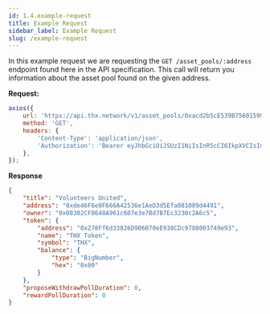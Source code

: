 ```yaml
---
id: 1.4.example-request
title: Example Request
sidebar_label: Example Request
slug: /example-request
---
```


In this example request we are requesting the `GET /asset_pools/:address` endpoint found here in the API specification. This call will return you information about the asset pool found on the given address.

**Request:**
```javascript
axios({
    url: 'https://api.thx.network/v1/asset_pools/0xacd2b5cE539B75601599c0A6348a828063B55FC7', 
    method: 'GET',
    headers: {
        'Content-Type': 'application/json',
        'Authorization': 'Bearer eyJhbGciOiJSUzI1NiIsInR5cCI6IkpXVCIsImtpZCI6ImtNV0FGWDdIenh2ek52R3JXNkpQZUJhUXdvY21LRzZnSUNzWUd1dUMtTjQifQ.eyJqdGkiOiJ6WW5vTjI0VUZ1Z1NRRDNfRVp0OVciLCJpYXQiOjE2MTQ2NzYyNjIsImV4cCI6MTYxNDY3Njg2Miwic2NvcGUiOiJvcGVuaWQgYWRtaW4iLCJpc3MiOiJodHRwOi8vbG9jYWxob3N0OjMwMDAiLCJhdWQiOiJfbG50Wk1yWVRMZG9jX0VxeGQxbVoifQ.FubTCity_twCn2vrSKrzTyRscWNxEh4iV62i_yFHMTNOXkX5tX1ZH4syDqd7jEWfGP8Rzcc4DoIqDu-5IZQ6Pyrf-78LxRmfy_h0eNml7x-0X18lo6by20dfR9u7I2vdkb9c8YyNkFpK_ywJJwufoEfOhm1PPRCUcjAV1MX_nLbK4kgAp1NIeYqDENyb7LM3taC1HLdrzRYZhekD1W48895SJWSW12Ljm_seDXRQa1e_5neIjmC22JT98q26fPBRRxi1ZUyj0qks68grlD1k4hadosODwqQjFMTupg5KCqVt5T4WzrboY-jdgl-hURS3W3W8sHRyUWA0mB6M3LH7Rg',
    },
});
```

**Response**
```json
{
    "title": "Volunteers United",
    "address": "0xde46F6e0F666A42536e1AeD3d5Efa081089d4491",
    "owner": "0x08302CF8648A961c607e3e7Bd7B7Ec3230c2A6c5",
    "token": {
        "address": "0x278Ff6d33826D906070eE938CDc9788003749e93",
        "name": "THX Token",
        "symbol": "THX",
        "balance": {
            "type": "BigNumber",
            "hex": "0x00"
        }
    },
    "proposeWithdrawPollDuration": 0,
    "rewardPollDuration": 0
}
```